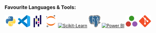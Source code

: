 ### Favourite Languages & Tools:
<div>
  <a href="https://www.python.org/"><img src="https://github.com/devicons/devicon/blob/master/icons/python/python-original.svg" title="Python" alt="Python" width=40 height=40 /></a>
  <a href="https://code.visualstudio.com/"><img src="https://github.com/devicons/devicon/blob/master/icons/vscode/vscode-original.svg" title="VSCode" alt="VSCode" width=40 height=40 /></a>
  <a href="https://pandas.pydata.org/")><img src="https://github.com/devicons/devicon/blob/master/icons/pandas/pandas-original.svg" title="Pandas" alt="Pandas" width=40 height=40 /></a>
  <a href="https://jupyter.org/"><img src="https://github.com/devicons/devicon/blob/master/icons/jupyter/jupyter-original.svg" title="Jupyter" alt="Jupyter" width=40 height=40 /></a>
  <a href="https://scikit-learn.org/stable/")><img src="https://upload.wikimedia.org/wikipedia/commons/0/05/Scikit_learn_logo_small.svg" title="Scikit-Learn" alt="Scikit-Learn" width=40 height=40 /></a>
  <a href="https://www.postgresql.org/"><img src="https://github.com/devicons/devicon/blob/master/icons/postgresql/postgresql-original.svg" title="PostgreSQL" alt="PostgreSQL" width=40 height=40 /></a>
  <a href="https://powerbi.microsoft.com/en-gb/getting-started-with-power-bi/"><img src="https://upload.wikimedia.org/wikipedia/en/2/20/Power_BI_logo.svg" title="Power BI" alt="Power BI" width=40 height=40 /></a>
  <a href="https://julialang.org/"><img src="https://github.com/devicons/devicon/blob/master/icons/julia/julia-original.svg" title="Julia" alt="Julia" width=40 height=40 /></a>
  <a href="https://git-scm.com/"><img src="https://github.com/devicons/devicon/blob/master/icons/git/git-original.svg" title="Git" alt="Git" width=40 height=40 /></a>
</div>

<!-- **jwr42/jwr42** is a ✨ _special_ ✨ repository because its `README.md` (this file) appears on your GitHub profile. -->

